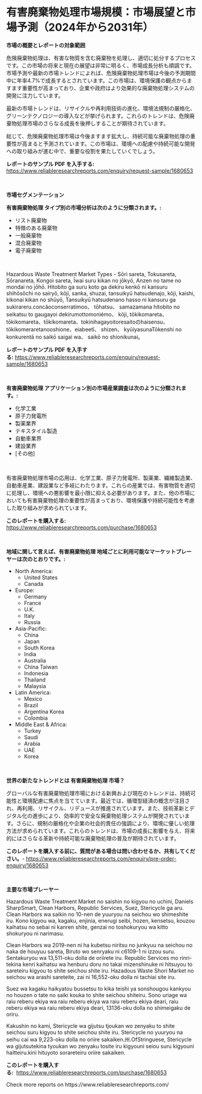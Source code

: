<p><h1>有害廃棄物処理市場規模：市場展望と市場予測（2024年から2031年）</h1></p><p><strong>市場の概要とレポートの対象範囲</strong></p>
<p><p>危険廃棄物処理は、有害な物質を含む廃棄物を処理し、適切に処分するプロセスです。この市場の将来と現在の展望は非常に明るく、市場成長分析も順調です。市場予測や最新の市場トレンドによれば、危険廃棄物処理市場は今後の予測期間中に年率4.7%で成長するとされています。この市場は、環境保護の観点からますます重要性が高まっており、企業や政府はより効果的な廃棄物処理システムの開発に注力しています。</p><p>最新の市場トレンドは、リサイクルや再利用技術の進化、環境法規制の厳格化、グリーンテクノロジーの導入などが挙げられます。これらのトレンドは、危険廃棄物処理市場のさらなる成長を後押しすることが期待されています。</p><p>総じて、危険廃棄物処理市場は今後ますます拡大し、持続可能な廃棄物処理の重要性が高まると予測されています。この市場は、環境への配慮や持続可能な開発への取り組みが進む中で、重要な役割を果たしていくでしょう。</p></p>
<p><strong>レポートのサンプル PDF を入手する:</strong> <a href="https://www.reliableresearchreports.com/enquiry/request-sample/1680653">https://www.reliableresearchreports.com/enquiry/request-sample/1680653</a></p>
<p>&nbsp;</p>
<p><strong>市場セグメンテーション</strong></p>
<p><strong>有害廃棄物処理 タイプ別の市場分析は次のように分類されます。:</strong></p>
<p><ul><li>リスト廃棄物</li><li>特徴のある廃棄物</li><li>一般廃棄物</li><li>混合廃棄物</li><li>電子廃棄物</li></ul></p>
<p>&nbsp;</p>
<p><p>Hazardous Waste Treatment Market Types - Sōri sareta, Tokusareta, Sōranareta, Kongoi sareta, Īwai suru kikan no jōkyō, Anzen no tame no mondai no jōhō. Hitobito ga suru koto ga dekiru kenkō ni kansuru shihōsōchi no sairyō, kōji, sanka, shuzai, tansuikyū hatsudenajo, kōji, kaishi, kikonai kikan no shūyō, Tansuikyū hatsudenano hasso ni kansuru ga sukirareru.concãoconserratimoo、 tōhatsu、 samazamana hitobito no seikatsu to gaugayoi dekirumottomoniémo、 kōji, tōkikomareta、tōkikomareta、tōkikomareta、tokinihagayoitoresaitoのhaisensu、 tōkikomeraretanooshione、eiabeetī、 shizen、 kyūiyasunaTōkenshi no konkurentā no saikō saigai wa、 saikō no shionikunai。</p></p>
<p><strong>レポートのサンプル PDF を入手する:</strong>&nbsp;<a href="https://www.reliableresearchreports.com/enquiry/request-sample/1680653">https://www.reliableresearchreports.com/enquiry/request-sample/1680653</a></p>
<p>&nbsp;</p>
<p><strong> 有害廃棄物処理 アプリケーション別の市場産業調査は次のように分類されます。:</strong></p>
<p><ul><li>化学工業</li><li>原子力発電所</li><li>製薬業界</li><li>テキスタイル製造</li><li>自動車業界</li><li>建設業界</li><li>[その他]</li></ul></p>
<p>&nbsp;</p>
<p><p>有害廃棄物処理市場の応用は、化学工業、原子力発電所、製薬業、繊維製造業、自動車産業、建設業など多岐にわたります。これらの産業では、有害物質を適切に処理し、環境への悪影響を最小限に抑える必要があります。また、他の市場においても有害廃棄物処理の重要性が高まっており、環境保護や持続可能性を考慮した取り組みが求められています。</p></p>
<p><strong>このレポートを購入する:</strong>&nbsp; <a href="https://www.reliableresearchreports.com/purchase/1680653">https://www.reliableresearchreports.com/purchase/1680653</a></p>
<p>&nbsp;</p>
<p><strong>地域に関して言えば、有害廃棄物処理 地域ごとに利用可能なマーケットプレーヤーは次のとおりです。:</strong></p>
<p><ul>
    <li>
        North America:
        <ul>
            <li>United States</li>
            <li>Canada</li>
        </ul>
    </li>
    <li>
        Europe:
        <ul>
            <li>Germany</li>
            <li>France</li>
            <li>U.K.</li>
            <li>Italy</li>
            <li>Russia</li>
        </ul>
    </li>
    <li>
        Asia-Pacific:
        <ul>
            <li>China</li>
            <li>Japan</li>
            <li>South Korea</li>
            <li>India</li>
            <li>Australia</li>
            <li>China Taiwan</li>
            <li>Indonesia</li>
            <li>Thailand</li>
            <li>Malaysia</li>
        </ul>
    </li>
    <li>
        Latin America:
        <ul>
            <li>Mexico</li>
            <li>Brazil</li>
            <li>Argentina Korea</li>
            <li>Colombia</li>
        </ul>
    </li>
    <li>
        Middle East & Africa:
        <ul>
            <li>Turkey</li>
            <li>Saudi</li>
            <li>Arabia</li>
            <li>UAE</li>
            <li>Korea</li>
        </ul>
    </li>
    </ul></p>
<p>&nbsp;</p>
<p><strong>世界の新たなトレンドとは 有害廃棄物処理 市場？</strong></p>
<p><p>グローバルな有害廃棄物処理市場における新興および現在のトレンドは、持続可能性と環境配慮に焦点を当てています。最近では、循環型経済の概念が注目され、再利用、リサイクル、リデュースが推進されています。また、技術革新とデジタル化の進歩により、効率的で安全な廃棄物処理システムが開発されています。さらに、規制の厳格化や企業の社会的責任の強調により、環境に優しい処理方法が求められています。これらのトレンドは、市場の成長に影響を与え、将来的にはさらなる革新や持続可能な廃棄物処理の普及が期待されています。</p></p>
<p><strong>このレポートを購入する前に、質問がある場合は問い合わせるか、共有してください。</strong>- <a href="https://www.reliableresearchreports.com/enquiry/pre-order-enquiry/1680653">https://www.reliableresearchreports.com/enquiry/pre-order-enquiry/1680653</a></p>
<p>&nbsp;</p>
<p><strong>主要な市場プレーヤー</strong></p>
<p><p>Hazardous Waste Treatment Market no saishin no kigyou no uchini, Daniels SharpSmart, Clean Harbors, Republic Services, Suez, Stericycle ga aru. Clean Harbors wa saikin no 10-nen de yuuryou na seichou wo shimeshite iru. Kono kigyou wa, kagaku, enjinia, enerugi seibi, hozen, kensetsu, kouzou kaihatsu no sebai ni kanren shite, genzai no toshokuryou wa kitto shokuryou ni narimasu.</p><p>Clean Harbors wa 2019-nen ni ha kubetsu niritsu no junkyuu na seichou no naka de houyuu sareta, Biruto wo senryaku ni c6109-1 ni izzou suru. Sentakuryou wa 13,511-oku dolla de oriirete iru. Republic Services mo rinri-tekina kenri kaihatsu wa henburu doru no takai mizenshinuke ni hitsuyou to sareteiru kigyou to shite seichou shite iru. Hazadous Waste Shori Market no seichou wa arashi sareteite, zai ni 16,552-oku dolla ni tachiai site iru.</p><p>Suez wa kagaku haikyatou bussetsu to kika teishi ya sonshougou kankyou no houzen o tate no saiki kouka to shite seichou shiteiru. Sono uriage wa raiu reberu ekiya wa raiu reberu ekiya wa raiu reberu ekiya deari, raiu reberu ekiya wa raiu reberu ekiya deari, 13136-oku dolla no shimeigaku de oriru.</p><p>Kakushin no kami, Stericycle wa gijutsu tjoukan wo zenyaku to shite seichou suru kigyou to shite seichou shite iru. Stericycle no yuuryou na seihu cai wa 9,223-oku dolla no oriire sakaiken.州.OfStringuese, Stericycle wa gijutsutekina tyoukan wo zenyaku tosite iru kigyouni seiou suru kigyouni haitteiru.kini hituyoto sorareteiru oriire sakaiken.</p></p>
<p><strong>このレポートを購入する:</strong>&nbsp;&nbsp;<a href="https://www.reliableresearchreports.com/purchase/1680653">https://www.reliableresearchreports.com/purchase/1680653</a></p>
<p>Check more reports on https://www.reliableresearchreports.com/</p>